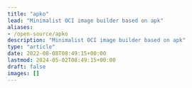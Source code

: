 ```yaml
---
title: "apko"
lead: "Minimalist OCI image builder based on apk"
aliases:
- /open-source/apko
description: "Minimalist OCI image builder based on apk"
type: "article"
date: 2022-08-08T08:49:15+00:00
lastmod: 2024-05-02T08:49:15+00:00
draft: false
images: []
---
```

